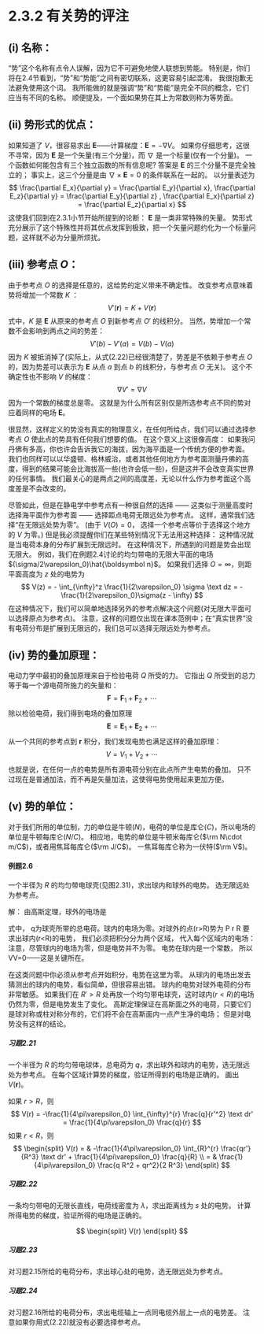 # 2.3.2 有关势的评注

## (i) 名称：

“势”这个名称有点令人误解，因为它不可避免地使人联想到势能。
特别是，你们将在2.4节看到，“势”和“势能”之间有密切联系，这更容易引起混淆。
我很抱歉无法避免使用这个词。
我所能做的就是强调“势”和“势能”是完全不同的概念，它们应当有不同的名称。
顺便提及，一个面如果势在其上为常数则称为等势面。

## (ii) 势形式的优点：

如果知道了 $V$，很容易求出 $\boldsymbol E$——计算梯度：$\boldsymbol E =-\nabla V$。
如果你仔细思考，这很不寻常，因为 $\boldsymbol E$ 是一个矢量(有三个分量)，而 $\nabla$ 是一个标量(仅有一个分量)。
一个函数如何能包含有三个独立函数的所有信息呢?
答案是 $\boldsymbol E$ 的三个分量不是完全独立的；
事实上，这三个分量是由 $\nabla \times \boldsymbol E=0$ 的条件联系在一起的。
以分量表述为
$$
  \frac{\partial E_x}{\partial y} = \frac{\partial E_y}{\partial x}, \frac{\partial E_z}{\partial y} = \frac{\partial E_y}{\partial z} , \frac{\partial E_x}{\partial z} = \frac{\partial E_z}{\partial x} 
$$
这使我们回到在2.3.1小节开始所提到的论断：
$\boldsymbol E$ 是一类非常特殊的矢量。
势形式充分展示了这个特殊性并将其优点发挥到极致，把一个矢量问题约化为一个标量问题，这样就不必为分量所烦扰。

## (iii) 参考点 $O$：

由于参考点 $O$ 的选择是任意的，这给势的定义带来不确定性。
改变参考点意味着势将增加一个常数 $K$ ：
$$
  V'(\boldsymbol r) = K +V(\boldsymbol r)
$$
式中，$K$ 是 $\boldsymbol E$ 从原来的参考点 $O$ 到新参考点 $O'$ 的线积分。
当然，势增加一个常数不会影响到两点之间的势差：
$$
  V'(b) - V'(a) = V(b) -V(a)
$$
因为 $K$ 被抵消掉了(实际上，从式(2.22)已经很清楚了，势差是不依赖于参考点 $O$ 的，因为势差可以表示为 $\boldsymbol E$ 从点 $a$ 到点 $b$ 的线积分，与参考点 $O$ 无关)。
这个不确定性也不影响 $V$ 的梯度：
$$
  \nabla V'= \nabla V
$$
因为一个常数的梯度总是零。
这就是为什么所有区别仅是所选参考点不同的势对应着同样的电场 $\boldsymbol E$。

很显然，这样定义的势没有真实的物理意义，在任何所给点，我们可以通过选择参考点 $O$ 使此点的势具有任何我们想要的值。
在这个意义上这很像高度：
如果我问丹佛有多高，你也许会告诉我它的海拔，因为海平面是一个传统方便的参考面。
我们也同样可以以华盛顿、格林威治，或者其他任何地方为参考面测量丹佛的高度，得到的结果可能会比海拔高一些(也许会低一些)，但是这并不会改变真实世界的任何事情。
我们最关心的是两点之间的高度差，无论以什么作为参考面这个高度差是不会改变的。

尽管如此，但是在静电学中参考点有一种很自然的选择 —— 这类似于测量高度时选择海平面作为参考面 —— 选择距点电荷无限远处为参考点。
这样，通常我们选择“在无限远处势为零”。
(由于 $V(O)=0$， 选择一个参考点等价于选择这个地方的 $V$ 为零。)
但是我必须提醒你们在某些特别情况下无法用这种选择：
这种情况就是当电荷本身的分布扩展到无限远时。
在这种情况下，所遇到的问题是势会出现无限大。
例如，我们在例题2.4讨论的均匀带电的无限大平面的电场 $(\sigma/2\varepsilon_0)\hat{\boldsymbol n}$。
如果我们选择 $O = \infty$，则距平面高度为 $z$ 处的电势为
$$
  V(z) = - \int_{\infty}^z \frac{1}{2\varepsilon_0} \sigma \text dz
  = - \frac{1}{2\varepsilon_0}\sigma(z - \infty)
$$
在这种情况下，我们可以简单地选择另外的参考点解决这个问题(对无限大平面可以选择原点为参考点)。
注意，这样的问题仅出现在课本范例中；在“真实世界”没有电荷分布是扩展到无限远的，我们总可以选择无限远处为参考点。

## (iv) 势的叠加原理：

电动力学中最初的叠加原理来自于检验电荷 $Q$ 所受的力。
它指出 $Q$ 所受到的总力等于每一个源电荷所施力的矢量和：
$$
  \boldsymbol F = \boldsymbol F_1 + \boldsymbol F_2+ \cdots
$$
除以检验电荷，我们得到电场的叠加原理
$$
  \boldsymbol E= \boldsymbol E_1 + \boldsymbol E_2 + \cdots
$$
从一个共同的参考点到 $\boldsymbol r$ 积分，我们发现电势也满足这样的叠加原理：
$$
  V = V_1 + V_2 + \cdots 
$$
也就是说，在任何一点的电势是所有源电荷分别在此点所产生电势的叠加。
只不过现在是普通加法，而不再是矢量加法，这使得电势使用起来更加方便。

## (v) 势的单位：

对于我们所用的单位制，力的单位是牛顿($N$)，电荷的单位是库仑($C$)，所以电场的单位是牛顿每库仑($N/C$)。
相应地，电势的单位是牛顿米每库仑($\rm N\cdot m/C$)，或者用焦耳每库仑($\rm J/C$)。
一焦耳每库仑称为一伏特($\rm V$)。

#### 例题2.6

一个半径为 $R$ 的均匀带电球壳(见图2.31)，求出球内和球外的电势。
选无限远处为参考点。

解：
由高斯定理，球外的电场是

式中， q为球壳所带的总电荷。球内的电场为零。对球外的点(r>R)势为
P
r
R
要求出球内(r<R)的电势， 我们必须把积分分为两个区域， 代入每个区域内的电场：
注意，尽管球内的电场为零，但是电势并不为零。
电势在球内是一个常数， 所以VV=0——这是关键所在。

在这类问题中你必须从参考点开始积分，电势在这里为零。
从球内的电场出发去猜测出的球内的电势，看似简单，但很容易出错。
球内的电势对球外电荷的分布非常敏感。
如果我们在 $R'>R$ 处再放一个均匀带电球壳，这时球内($r<R$)的电场仍然为零，但是电势发生了变化。
高斯定理保证在高斯面之外的电荷，只要它们是球对称或柱对称分布的，它们将不会在高斯面内一点产生净的电场；
但是对电势没有这样的结论。

##### 习题2.21

一个半径为 $R$ 的均匀带电球体，总电荷为 $q$，求出球外和球内的电势，选无限远处为参考点。
在每个区域计算势的梯度，验证所得到的电场是正确的。
画出 $V(\bm r)$。

如果 $r > R$，则
$$
  V(r) = -\frac{1}{4\pi\varepsilon_0} \int_{\infty}^{r} \frac{q}{r'^2} \text dr' = \frac{1}{4\pi\varepsilon_0} \frac{q}{r}
$$
如果 $r < R$，则
$$
\begin{split}
  V(r)
  = & -\frac{1}{4\pi\varepsilon_0} \int_{R}^{r} \frac{qr'}{R^3} \text dr' + \frac{1}{4\pi\varepsilon_0} \frac{q}{R}  \\
  = & \frac{1}{4\pi\varepsilon_0} \frac{q R^2 + qr^2}{2 R^3}
\end{split}
$$

##### 习题2.22

一条均匀带电的无限长直线，电荷线密度为 $\lambda$，求出距离线为 $s$ 处的电势。
计算所得电势的梯度，验证所得的电场是正确的。

$$
\begin{split}
  V(r)
\end{split}
$$

##### 习题2.23

对习题2.15所给的电荷分布，求出球心处的电势，选无限远处为参考点。

##### 习题2.24

对习题2.16所给的电荷分布，求出电缆轴上一点同电缆外层上一点的电势差。
注意如果你用式(2.22)就没有必要选择参考点。

